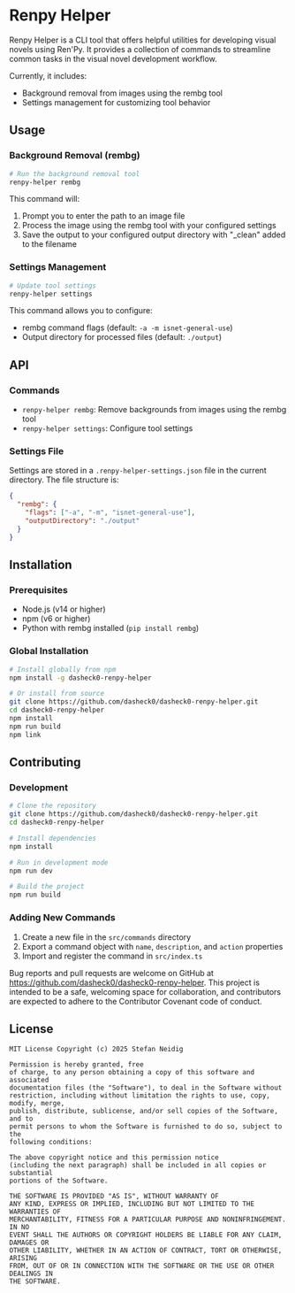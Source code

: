 # Renpy Helper
<!-- section: Introduction -->

Renpy Helper is a CLI tool that offers helpful utilities for developing visual novels using Ren'Py. It provides a collection of commands to streamline common tasks in the visual novel development workflow.

Currently, it includes:
- Background removal from images using the rembg tool
- Settings management for customizing tool behavior


## Usage
<!-- section: Usage -->

### Background Removal (rembg)

```bash
# Run the background removal tool
renpy-helper rembg
```

This command will:
1. Prompt you to enter the path to an image file
2. Process the image using the rembg tool with your configured settings
3. Save the output to your configured output directory with "_clean" added to the filename

### Settings Management

```bash
# Update tool settings
renpy-helper settings
```

This command allows you to configure:
- rembg command flags (default: `-a -m isnet-general-use`)
- Output directory for processed files (default: `./output`)


## API
<!-- section: API -->

### Commands

- `renpy-helper rembg`: Remove backgrounds from images using the rembg tool
- `renpy-helper settings`: Configure tool settings

### Settings File

Settings are stored in a `.renpy-helper-settings.json` file in the current directory. The file structure is:

```json
{
  "rembg": {
    "flags": ["-a", "-m", "isnet-general-use"],
    "outputDirectory": "./output"
  }
}
```


## Installation
<!-- section: Installation -->

### Prerequisites

- Node.js (v14 or higher)
- npm (v6 or higher)
- Python with rembg installed (`pip install rembg`)

### Global Installation

```bash
# Install globally from npm
npm install -g dasheck0-renpy-helper

# Or install from source
git clone https://github.com/dasheck0/dasheck0-renpy-helper.git
cd dasheck0-renpy-helper
npm install
npm run build
npm link
```


## Contributing
<!-- section: Contributing -->

### Development

```bash
# Clone the repository
git clone https://github.com/dasheck0/dasheck0-renpy-helper.git
cd dasheck0-renpy-helper

# Install dependencies
npm install

# Run in development mode
npm run dev

# Build the project
npm run build
```

### Adding New Commands

1. Create a new file in the `src/commands` directory
2. Export a command object with `name`, `description`, and `action` properties
3. Import and register the command in `src/index.ts`

Bug reports and pull requests are welcome on GitHub at https://github.com/dasheck0/dasheck0-renpy-helper. This project is intended to be a safe, welcoming space for collaboration, and contributors are expected to adhere to the Contributor Covenant code of conduct.

## License
<!-- section: License -->
```
MIT License Copyright (c) 2025 Stefan Neidig

Permission is hereby granted, free
of charge, to any person obtaining a copy of this software and associated
documentation files (the "Software"), to deal in the Software without
restriction, including without limitation the rights to use, copy, modify, merge,
publish, distribute, sublicense, and/or sell copies of the Software, and to
permit persons to whom the Software is furnished to do so, subject to the
following conditions:

The above copyright notice and this permission notice
(including the next paragraph) shall be included in all copies or substantial
portions of the Software.

THE SOFTWARE IS PROVIDED "AS IS", WITHOUT WARRANTY OF
ANY KIND, EXPRESS OR IMPLIED, INCLUDING BUT NOT LIMITED TO THE WARRANTIES OF
MERCHANTABILITY, FITNESS FOR A PARTICULAR PURPOSE AND NONINFRINGEMENT. IN NO
EVENT SHALL THE AUTHORS OR COPYRIGHT HOLDERS BE LIABLE FOR ANY CLAIM, DAMAGES OR
OTHER LIABILITY, WHETHER IN AN ACTION OF CONTRACT, TORT OR OTHERWISE, ARISING
FROM, OUT OF OR IN CONNECTION WITH THE SOFTWARE OR THE USE OR OTHER DEALINGS IN
THE SOFTWARE.
```